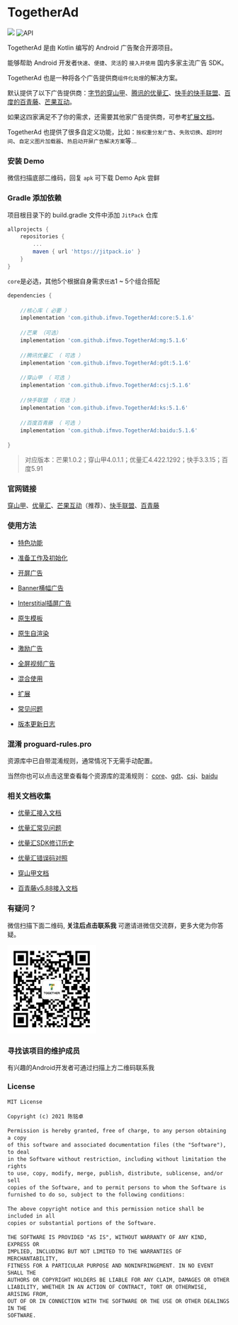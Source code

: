 # TogetherAd

[![](https://jitpack.io/v/ifmvo/TogetherAd.svg)](https://jitpack.io/#ifmvo/TogetherAd)
![API](https://img.shields.io/badge/API-16%2B-brightgreen.svg?style=flat)

TogetherAd 是由 Kotlin 编写的 Android 广告聚合开源项目。

能够帮助 Android 开发者``快速``、``便捷``、``灵活``的 ``接入并使用`` 国内多家主流广告 SDK。

TogetherAd 也是一种将各个广告提供商``组件化处理``的解决方案。

默认提供了以下广告提供商：[字节的穿山甲](https://www.csjplatform.com/)、[腾讯的优量汇](https://e.qq.com/dev/index.html)、[快手的快手联盟](https://u.kuaishou.com/)、[百度的百青藤](http://e.baidu.com/)、[芒果互动](http://channel.mangolm.com/Home/Register?ch=1)。

如果这四家满足不了你的需求，还需要其他家广告提供商，可参考[扩展文档](doc/extend.md)。

TogetherAd 也提供了很多自定义功能，比如：``按权重分发广告``、``失败切换``、``超时时间``、``自定义图片加载器``、``热启动开屏广告解决方案``等...

### 安装 Demo

微信扫描底部二维码，回复 ``apk`` 可下载 Demo Apk 尝鲜

### Gradle 添加依赖

项目根目录下的 build.gradle 文件中添加 ``JitPack`` 仓库

```gradle
allprojects {
    repositories {
        ...
        maven { url 'https://jitpack.io' }
    }
}
```

``core``是必选，其他5个根据自身需求``任选``1 ~ 5个组合搭配

```gradle
dependencies {

    //核心库（ 必要 ）
    implementation 'com.github.ifmvo.TogetherAd:core:5.1.6'

    //芒果 （可选）
    implementation 'com.github.ifmvo.TogetherAd:mg:5.1.6'

    //腾讯优量汇 （ 可选 ）
    implementation 'com.github.ifmvo.TogetherAd:gdt:5.1.6'
    
    //穿山甲 （ 可选 ）
    implementation 'com.github.ifmvo.TogetherAd:csj:5.1.6'

    //快手联盟 （ 可选 ）
    implementation 'com.github.ifmvo.TogetherAd:ks:5.1.6'
    
    //百度百青藤 （ 可选 ）
    implementation 'com.github.ifmvo.TogetherAd:baidu:5.1.6'

}
```

> 对应版本：芒果1.0.2；穿山甲4.0.1.1；优量汇4.422.1292；快手3.3.15；百度5.91

### 官网链接

[穿山甲](https://www.csjplatform.com/)、[优量汇](https://e.qq.com/dev/index.html)、[芒果互动](http://channel.mangolm.com/Home/Register?ch=1)（推荐）、[快手联盟](https://u.kuaishou.com/)、[百青藤](http://e.baidu.com/)

### 使用方法

- [特色功能](doc/feature.md)

- [准备工作及初始化](doc/prepare.md)

- [开屏广告](doc/splash.md)

- [Banner横幅广告](doc/banner.md)

- [Interstitial插屏广告](doc/inter.md)

- [原生模板](doc/express.md)

- [原生自渲染](doc/native.md)

- [激励广告](doc/reward.md)

- [全屏视频广告](doc/full_video.md)

- [混合使用](doc/hybrid.md)

- [扩展](doc/extend.md)

- [常见问题](doc/question.md)

- [版本更新日志](doc/update_log.md)

### 混淆 proguard-rules.pro

资源库中已自带混淆规则，通常情况下无需手动配置。

当然你也可以点击这里查看每个资源库的混淆规则： [core](core/proguard-rules.pro)、[gdt](gdt/proguard-rules.pro)、[csj](csj/proguard-rules.pro)、[baidu](baidu/proguard-rules.pro)

### 相关文档收集

- [优量汇接入文档](https://developers.adnet.qq.com/doc/android/access_doc)

- [优量汇常见问题](https://e.qq.com/dev/help_detail.html?cid=668&pid=2208)

- [优量汇SDK修订历史](https://developers.adnet.qq.com/doc/android/union/union_version)

- [优量汇错误码对照](https://developers.adnet.qq.com/backend/error_code.html)

- [穿山甲文档](http://partner.toutiao.com/doc?id=5dd0fe756b181e00112e3ec5)

- [百青藤v5.88接入文档](https://baidu-ssp.gz.bcebos.com/mssp/sdk/BaiduMobAds_MSSP_bd_SDK_android_v5.88.pdf)

### 有疑问？

微信扫描下面二维码, **关注后点击联系我** 可邀请进微信交流群，更多大佬为你答疑。

<img src="img/qrcode_for_gh_e66be0cfb1f0_258.jpg"  height="200" width="200">

### 寻找该项目的维护成员

有兴趣的Android开发者可通过扫描上方二维码联系我

### License

```
MIT License

Copyright (c) 2021 陈铭卓

Permission is hereby granted, free of charge, to any person obtaining a copy
of this software and associated documentation files (the "Software"), to deal
in the Software without restriction, including without limitation the rights
to use, copy, modify, merge, publish, distribute, sublicense, and/or sell
copies of the Software, and to permit persons to whom the Software is
furnished to do so, subject to the following conditions:

The above copyright notice and this permission notice shall be included in all
copies or substantial portions of the Software.

THE SOFTWARE IS PROVIDED "AS IS", WITHOUT WARRANTY OF ANY KIND, EXPRESS OR
IMPLIED, INCLUDING BUT NOT LIMITED TO THE WARRANTIES OF MERCHANTABILITY,
FITNESS FOR A PARTICULAR PURPOSE AND NONINFRINGEMENT. IN NO EVENT SHALL THE
AUTHORS OR COPYRIGHT HOLDERS BE LIABLE FOR ANY CLAIM, DAMAGES OR OTHER
LIABILITY, WHETHER IN AN ACTION OF CONTRACT, TORT OR OTHERWISE, ARISING FROM,
OUT OF OR IN CONNECTION WITH THE SOFTWARE OR THE USE OR OTHER DEALINGS IN THE
SOFTWARE.
```
